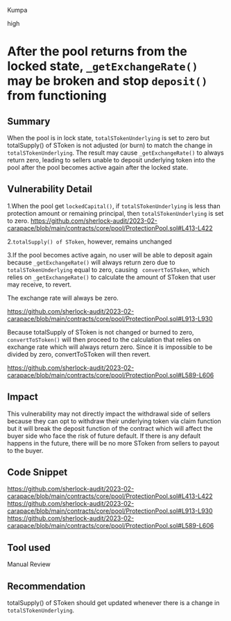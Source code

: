 Kumpa

high

# After the pool returns from the locked state, ```_getExchangeRate()``` may be broken and stop ```deposit()``` from functioning

## Summary
When the pool is in lock state, ```totalSTokenUnderlying``` is set to zero but totalSupply() of SToken is not adjusted (or burn) to match the change in ```totalSTokenUnderlying```. The result may cause ```_getExchangeRate()``` to always return zero, leading to sellers unable to deposit underlying token into the pool after the pool becomes active again after the locked state.  

## Vulnerability Detail
1.When the pool get ```lockedCapital()```, if ```totalSTokenUnderlying``` is less than protection amount or remaining principal, then ```totalSTokenUnderlying``` is set to zero.
https://github.com/sherlock-audit/2023-02-carapace/blob/main/contracts/core/pool/ProtectionPool.sol#L413-L422

2.```totalSupply() of SToken```, however, remains unchanged 

3.If the pool becomes active again, no user will be able to deposit again because  ```_getExchangeRate()``` will always return zero due to ```totalSTokenUnderlying``` equal to zero, causing ``` convertToSToken```, which relies on ```_getExchangeRate()``` to calculate the amount of SToken that user may receive, to revert.

The exchange rate will always be zero.

https://github.com/sherlock-audit/2023-02-carapace/blob/main/contracts/core/pool/ProtectionPool.sol#L913-L930 

Because totalSupply of SToken is not changed or burned to zero, ```convertToSToken()``` will then proceed to the calculation that relies on exchange rate which will always return zero. Since it is impossible to be divided by zero, convertToSToken will then revert. 

https://github.com/sherlock-audit/2023-02-carapace/blob/main/contracts/core/pool/ProtectionPool.sol#L589-L606





## Impact
This vulnerability may not directly impact the withdrawal side of sellers because they can opt to withdraw their underlying token via claim function but it will break the deposit function of the contract which will affect the buyer side who face the risk of future default. If there is any default happens in the future, there will be no more SToken from sellers to payout to the buyer. 


## Code Snippet
https://github.com/sherlock-audit/2023-02-carapace/blob/main/contracts/core/pool/ProtectionPool.sol#L413-L422
https://github.com/sherlock-audit/2023-02-carapace/blob/main/contracts/core/pool/ProtectionPool.sol#L913-L930 
https://github.com/sherlock-audit/2023-02-carapace/blob/main/contracts/core/pool/ProtectionPool.sol#L589-L606



## Tool used

Manual Review

## Recommendation
totalSupply() of SToken should get updated whenever there is a change in ```totalSTokenUnderlying```. 

